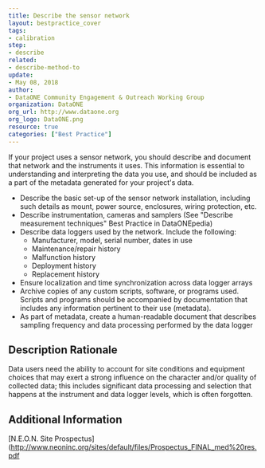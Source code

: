 ```yaml
---
title: Describe the sensor network
layout: bestpractice_cover
tags:
- calibration
step:
- describe
related:
- describe-method-to
update:
- May 08, 2018
author:
- DataONE Community Engagement & Outreach Working Group
organization: DataONE
org_url: http://www.dataone.org
org_logo: DataONE.png
resource: true
categories: ["Best Practice"]
---
```



If your project uses a sensor network, you should describe and document that network and the instruments it uses. This information is essential to understanding and interpreting the data you use, and should be included as a part of the metadata generated for your project's data.

- Describe the basic set-up of the sensor network installation, including such details as mount, power source, enclosures, wiring protection, etc.
- Describe instrumentation, cameras and samplers (See "Describe measurement techniques" Best Practice in DataONEpedia)
- Describe data loggers used by the network. Include the following:
  - Manufacturer, model, serial number, dates in use
  - Maintenance/repair history
  - Malfunction history
  - Deployment history
  - Replacement history
- Ensure localization and time synchronization across data logger arrays
- Archive copies of any custom scripts, software, or programs used. Scripts and programs should be accompanied by documentation that includes any information pertinent to their use (metadata).
- As part of metadata, create a human-readable document that describes sampling frequency and data processing performed by the data logger

## Description Rationale

Data users need the ability to account for site conditions and equipment choices that may exert a strong influence on the character and/or quality of collected data; this includes significant data processing and selection that happens at the instrument and data logger levels, which is often forgotten.

## Additional Information

[N.E.O.N. Site Prospectus](http://www.neoninc.org/sites/default/files/Prospectus_FINAL_med%20res.pdf

